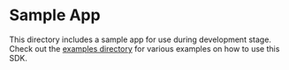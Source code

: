 # Sample App

This directory includes a sample app for use during development stage. Check out
the [examples directory] for various examples on how to use this SDK.

[examples directory]: https://github.com/trytouca/trytouca/tree/main/examples
